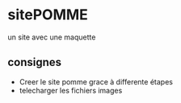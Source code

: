 # sitePOMME
 un site avec une maquette
 ## consignes
 - Creer le site pomme grace à differente étapes
 - telecharger les fichiers images

